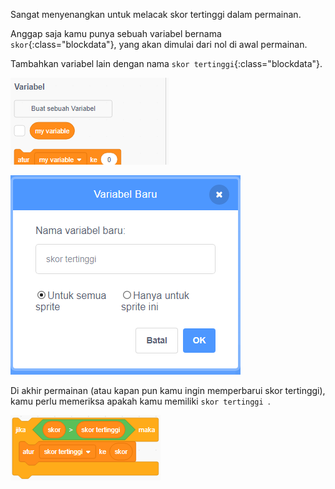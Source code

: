 Sangat menyenangkan untuk melacak skor tertinggi dalam permainan.

Anggap saja kamu punya sebuah variabel bernama `skor`{:class="blockdata"}, yang akan dimulai dari nol di awal permainan.

Tambahkan variabel lain dengan nama `skor tertinggi`{:class="blockdata"}.

![menu variabel dengan Buat Sebuah Variable tersorot](images/make-variable-annotated.png)

![kotak popup variabel baru dengan skor tinggi sebagai nama variabel](images/make-high-score-variable.png)

Di akhir permainan (atau kapan pun kamu ingin memperbarui skor tertinggi), kamu perlu memeriksa apakah kamu memiliki `skor tertinggi `.

![blok kode harus membuat skor tertinggi sama dengan skor](images/check-for-high-score.png)